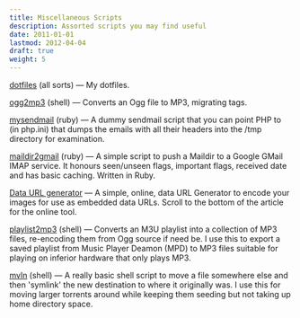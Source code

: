 ```yaml
---
title: Miscellaneous Scripts
description: Assorted scripts you may find useful
date: 2011-01-01
lastmod: 2012-04-04
draft: true
weight: 5
---
```


[dotfiles](http://git.userspace.com.au/dotfiles/)
(all sorts) &mdash; My dotfiles.

[ogg2mp3](http://git.userspace.com.au/dotfiles/tree/bin/ogg2mp3)
(shell) &mdash; Converts an Ogg file to MP3, migrating tags.

[mysendmail](http://git.userspace.com.au/dotfiles/tree/bin/mysendmail)
(ruby) &mdash; A dummy sendmail script that you can point PHP to (in php.ini) that
dumps the emails with all their headers into the /tmp directory for examination.

[maildir2gmail](http://git.userspace.com.au/maildir2gmail/tree/maildir2gmail)
(ruby) &mdash; A simple script to push a Maildir to a Google GMail IMAP service. It
honours seen/unseen flags, important flags, received date and has basic caching.
Written in Ruby.

[Data URL
generator](/articles/reducing-http-requests-using-data-urls-to-increase-site-performance/)
&mdash; A simple, online, data URL Generator to encode your images for use as
embedded data URLs. Scroll to the bottom of the article for the online tool.

[playlist2mp3](http://git.userspace.com.au/dotfiles/tree/bin/playlist2mp3)
(shell) &mdash; Converts an M3U playlist into a collection of MP3 files, re-encoding
them from Ogg source if need be. I use this to export a saved playlist from
Music Player Deamon (MPD) to MP3 files suitable for playing on inferior hardware
that only plays MP3.

[mvln](http://git.userspace.com.au/dotfiles/tree/bin/mvln) (shell) &mdash; A
really basic shell script to move a file somewhere else and then 'symlink' the
new destination to where it originally was. I use this for moving larger
torrents around while keeping them seeding but not taking up home directory
space.

